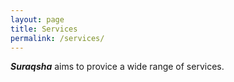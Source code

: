 ```yaml
---
layout: page
title: Services
permalink: /services/
---
```


***Suraqsha*** aims to provice a wide range of services. 

